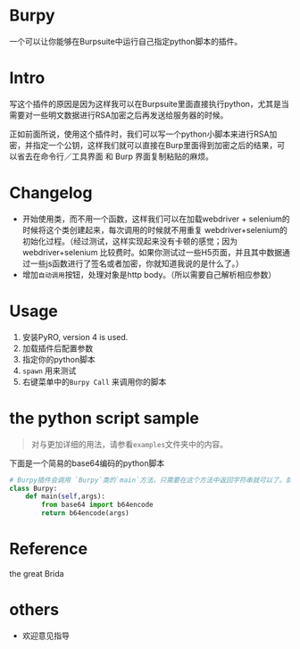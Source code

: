 # Burpy
一个可以让你能够在Burpsuite中运行自己指定python脚本的插件。

# Intro

写这个插件的原因是因为这样我可以在Burpsuite里面直接执行python，尤其是当需要对一些明文数据进行RSA加密之后再发送给服务器的时候。

正如前面所说，使用这个插件时，我们可以写一个python小脚本来进行RSA加密，并指定一个公钥，这样我们就可以直接在Burp里面得到加密之后的结果，可以省去在命令行／工具界面 和 Burp 界面复制粘贴的麻烦。

# Changelog

- 开始使用类，而不用一个函数，这样我们可以在加载webdriver + selenium的时候将这个类创建起来，每次调用的时候就不用重复 webdriver+selenium的初始化过程。（经过测试，这样实现起来没有卡顿的感觉；因为webdriver+selenium 比较费时。如果你测试过一些H5页面，并且其中数据通过一些js函数进行了签名或者加密，你就知道我说的是什么了。）
- 增加`自动调用`按钮，处理对象是http body。（所以需要自己解析相应参数）

# Usage

1. 安装PyRO, version 4 is used.
2. 加载插件后配置参数
3. 指定你的python脚本
4. `spawn` 用来测试
5. 右键菜单中的`Burpy Call` 来调用你的脚本

# the python script sample

> 对与更加详细的用法，请参看`examples`文件夹中的内容。

下面是一个简易的base64编码的python脚本
```python
# Burpy插件会调用 `Burpy`类的`main`方法，只需要在这个方法中返回字符串就可以了。就这么简单。
class Burpy:
    def main(self,args):
        from base64 import b64encode
        return b64encode(args)
```

# Reference
the great Brida

# others
- 欢迎意见指导